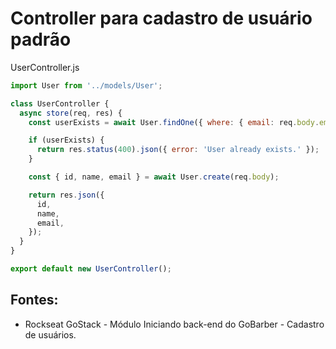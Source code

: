 # Controller para cadastro de usuário padrão

UserController.js
```javascript
import User from '../models/User';

class UserController {
  async store(req, res) {
    const userExists = await User.findOne({ where: { email: req.body.email } });

    if (userExists) {
      return res.status(400).json({ error: 'User already exists.' });
    }

    const { id, name, email } = await User.create(req.body);

    return res.json({
      id, 
      name, 
      email,
    });
  }
}

export default new UserController();
```

## Fontes: 
- Rockseat GoStack - Módulo Iniciando back-end do GoBarber - Cadastro de usuários. 